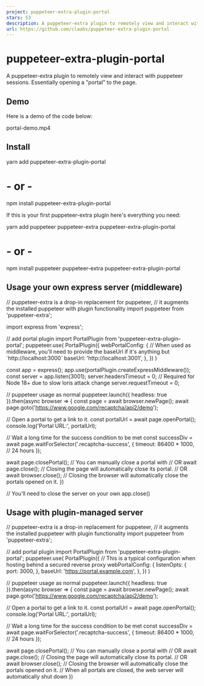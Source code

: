 ```yaml
---
project: puppeteer-extra-plugin-portal
stars: 53
description: A puppeteer-extra plugin to remotely view and interact with puppeteer sessions. Essentially opening a "portal" to the page.
url: https://github.com/claabs/puppeteer-extra-plugin-portal
---
```


puppeteer-extra-plugin-portal
=============================

A puppeteer-extra plugin to remotely view and interact with puppeteer sessions. Essentially opening a "portal" to the page.

Demo
----

Here is a demo of the code below:

portal-demo.mp4

Install
-------

yarn add puppeteer-extra-plugin-portal
# - or -
npm install puppeteer-extra-plugin-portal

If this is your first puppeteer-extra plugin here's everything you need:

yarn add puppeteer puppeteer-extra puppeteer-extra-plugin-portal
# - or -
npm install puppeteer puppeteer-extra puppeteer-extra-plugin-portal

Usage your own express server (middleware)
------------------------------------------

// puppeteer-extra is a drop-in replacement for puppeteer,
// it augments the installed puppeteer with plugin functionality
import puppeteer from 'puppeteer-extra';

import express from 'express';

// add portal plugin
import PortalPlugin from 'puppeteer-extra-plugin-portal';
puppeteer.use(
  PortalPlugin({
    webPortalConfig: {
        // When used as middleware, you'll need to provide the baseUrl if it's anything but \`http://localhost:3000\`
        baseUrl: 'http://localhost:3001',
      },
  })
)

const app \= express();
app.use(portalPlugin.createExpressMiddleware());
const server \= app.listen(3001);
server.headersTimeout \= 0; // Required for Node 18+ due to slow loris attack change
server.requestTimeout \= 0;

// puppeteer usage as normal
puppeteer.launch({ headless: true }).then(async browser \=> {
  const page \= await browser.newPage();
  await page.goto('https://www.google.com/recaptcha/api2/demo');

  // Open a portal to get a link to it. 
  const portalUrl \= await page.openPortal();
  console.log('Portal URL:', portalUrl);

  // Wait a long time for the success condition to be met
  const successDiv \= await page.waitForSelector('.recaptcha-success', {
      timeout: 86400 \* 1000, // 24 hours
    });
  
  await page.closePortal(); // You can manually close a portal with
  // OR
  await page.close(); // Closing the page will automatically close its portal.
  // OR
  await browser.close(); // Closing the browser will automatically close the portals opened on it.
})

// You'll need to close the server on your own
app.close()

Usage with plugin-managed server
--------------------------------

// puppeteer-extra is a drop-in replacement for puppeteer,
// it augments the installed puppeteer with plugin functionality
import puppeteer from 'puppeteer-extra';

// add portal plugin
import PortalPlugin from 'puppeteer-extra-plugin-portal';
puppeteer.use(
  PortalPlugin({
    // This is a typical configuration when hosting behind a secured reverse proxy
    webPortalConfig: {
        listenOpts: {
          port: 3000,
        },
        baseUrl: 'https://portal.example.com',
      },
  })
)

// puppeteer usage as normal
puppeteer.launch({ headless: true }).then(async browser \=> {
  const page \= await browser.newPage();
  await page.goto('https://www.google.com/recaptcha/api2/demo');

  // Open a portal to get a link to it. 
  const portalUrl \= await page.openPortal();
  console.log('Portal URL:', portalUrl);

  // Wait a long time for the success condition to be met
  const successDiv \= await page.waitForSelector('.recaptcha-success', {
      timeout: 86400 \* 1000, // 24 hours
    });
  
  await page.closePortal(); // You can manually close a portal with
  // OR
  await page.close(); // Closing the page will automatically close its portal.
  // OR
  await browser.close(); // Closing the browser will automatically close the portals opened on it.
  // When all portals are closed, the web server will automatically shut down
})

